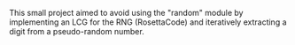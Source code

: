 This small project aimed to avoid using the "random" module by implementing an LCG for the RNG (RosettaCode) and iteratively extracting a digit from a pseudo-random number.

